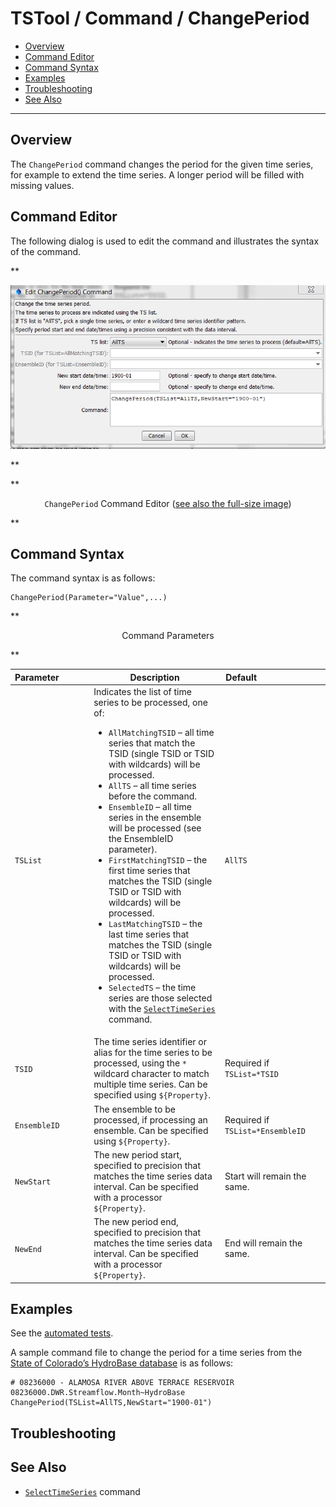 # TSTool / Command / ChangePeriod #

* [Overview](#overview)
* [Command Editor](#command-editor)
* [Command Syntax](#command-syntax)
* [Examples](#examples)
* [Troubleshooting](#troubleshooting)
* [See Also](#see-also)

-------------------------

## Overview ##

The `ChangePeriod` command changes the period for the given time series,
for example to extend the time series.  A longer period will be filled with missing values.

## Command Editor ##

The following dialog is used to edit the command and illustrates the syntax of the command.

**<p style="text-align: center;">
![ChangePeriod](ChangePeriod.png)
</p>**

**<p style="text-align: center;">
`ChangePeriod` Command Editor (<a href="../ChangePeriod.png">see also the full-size image</a>)
</p>**

## Command Syntax ##

The command syntax is as follows:

```text
ChangePeriod(Parameter="Value",...)
```
**<p style="text-align: center;">
Command Parameters
</p>**

|**Parameter**&nbsp;&nbsp;&nbsp;&nbsp;&nbsp;&nbsp;&nbsp;&nbsp;&nbsp;&nbsp;&nbsp;|**Description**|**Default**&nbsp;&nbsp;&nbsp;&nbsp;&nbsp;&nbsp;&nbsp;&nbsp;&nbsp;&nbsp;&nbsp;&nbsp;&nbsp;&nbsp;&nbsp;&nbsp;&nbsp;&nbsp;&nbsp;&nbsp;&nbsp;&nbsp;&nbsp;&nbsp;&nbsp;&nbsp;&nbsp;|
|--------------|-----------------|-----------------|
|`TSList`|Indicates the list of time series to be processed, one of:<br><ul><li>`AllMatchingTSID` – all time series that match the TSID (single TSID or TSID with wildcards) will be processed.</li><li>`AllTS` – all time series before the command.</li><li>`EnsembleID` – all time series in the ensemble will be processed (see the EnsembleID parameter).</li><li>`FirstMatchingTSID` – the first time series that matches the TSID (single TSID or TSID with wildcards) will be processed.</li><li>`LastMatchingTSID` – the last time series that matches the TSID (single TSID or TSID with wildcards) will be processed.</li><li>`SelectedTS` – the time series are those selected with the [`SelectTimeSeries`](../SelectTimeSeries/SelectTimeSeries.md) command.</li></ul> | `AllTS` |
|`TSID`|The time series identifier or alias for the time series to be processed, using the `*` wildcard character to match multiple time series.  Can be specified using `${Property}`.|Required if `TSList=*TSID`|
|`EnsembleID`|The ensemble to be processed, if processing an ensemble. Can be specified using `${Property}`.|Required if `TSList=*EnsembleID`|
|`NewStart`|The new period start, specified to precision that matches the time series data interval.  Can be specified with a processor `${Property}`.|Start will remain the same.|
|`NewEnd`|The new period end, specified to precision that matches the time series data interval.  Can be specified with a processor `${Property}`.|End will remain the same.|

## Examples ##

See the [automated tests](https://github.com/OpenCDSS/cdss-app-tstool-test/tree/master/test/regression/commands/general/ChangePeriod).

A sample command file to change the period for a time series from the [State of Colorado’s HydroBase database](../../datastore-ref/CO-HydroBase/CO-HydroBase.md)
is as follows:

```text
# 08236000 - ALAMOSA RIVER ABOVE TERRACE RESERVOIR
08236000.DWR.Streamflow.Month~HydroBase
ChangePeriod(TSList=AllTS,NewStart="1900-01")
```
## Troubleshooting ##

## See Also ##

* [`SelectTimeSeries`](../SelectTimeSeries/SelectTimeSeries.md) command
